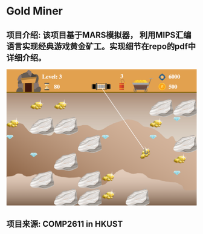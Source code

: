 # Gold Miner
## 项目介绍: 该项目基于MARS模拟器， 利用MIPS汇编语言实现经典游戏黄金矿工。实现细节在repo的pdf中详细介绍。
![gold_miner_demo](/demo.png "Gold Miner")

## 项目来源: COMP2611 in HKUST
